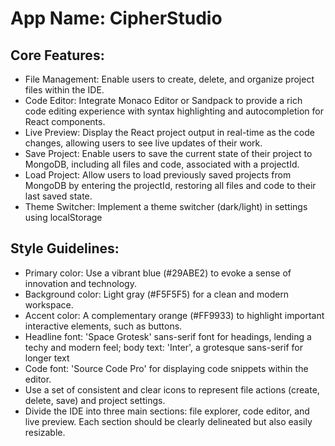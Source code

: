 # **App Name**: CipherStudio

## Core Features:

- File Management: Enable users to create, delete, and organize project files within the IDE.
- Code Editor: Integrate Monaco Editor or Sandpack to provide a rich code editing experience with syntax highlighting and autocompletion for React components.
- Live Preview: Display the React project output in real-time as the code changes, allowing users to see live updates of their work.
- Save Project: Enable users to save the current state of their project to MongoDB, including all files and code, associated with a projectId.
- Load Project: Allow users to load previously saved projects from MongoDB by entering the projectId, restoring all files and code to their last saved state.
- Theme Switcher: Implement a theme switcher (dark/light) in settings using localStorage

## Style Guidelines:

- Primary color: Use a vibrant blue (#29ABE2) to evoke a sense of innovation and technology.
- Background color: Light gray (#F5F5F5) for a clean and modern workspace.
- Accent color: A complementary orange (#FF9933) to highlight important interactive elements, such as buttons.
- Headline font: 'Space Grotesk' sans-serif font for headings, lending a techy and modern feel; body text: 'Inter', a grotesque sans-serif for longer text
- Code font: 'Source Code Pro' for displaying code snippets within the editor.
- Use a set of consistent and clear icons to represent file actions (create, delete, save) and project settings.
- Divide the IDE into three main sections: file explorer, code editor, and live preview. Each section should be clearly delineated but also easily resizable.
